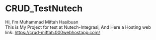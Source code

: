 # CRUD_TestNutech
Hi, I'm Muhammad Miftah Hasibuan <br>
This is My Project for test at Nutech-Integrasi,
And Here a Hosting web <br>
 link: https://crud-miftah.000webhostapp.com/
